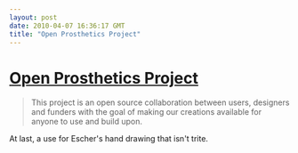 ```yaml
---
layout: post
date: 2010-04-07 16:36:17 GMT
title: "Open Prosthetics Project"
---
```

# [Open Prosthetics Project](http://openprosthetics.org)

> This project is an open source collaboration between users, designers and funders with the goal of making our creations available for anyone to use and build upon.

At last, a use for Escher's hand drawing that isn't trite.